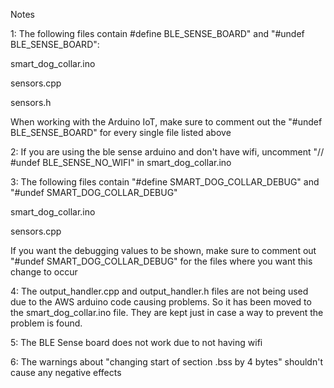 Notes

1: The following files contain #define BLE_SENSE_BOARD" and "#undef BLE_SENSE_BOARD":

smart_dog_collar.ino

sensors.cpp

sensors.h

When working with the Arduino IoT, make sure to comment out the "#undef BLE_SENSE_BOARD" for every single file listed above


2: If you are using the ble sense arduino and don't have wifi, uncomment "// #undef BLE_SENSE_NO_WIFI" in smart_dog_collar.ino


3: The following files contain "#define SMART_DOG_COLLAR_DEBUG" and "#undef SMART_DOG_COLLAR_DEBUG"

smart_dog_collar.ino

sensors.cpp

If you want the debugging values to be shown, make sure to comment out "#undef SMART_DOG_COLLAR_DEBUG" for the files where you want this change to occur


4: The output_handler.cpp and output_handler.h files are not being used due to the AWS arduino code causing problems. So it has been moved to the smart_dog_collar.ino file. They are kept just in case a way to prevent the problem is found.

5: The BLE Sense board does not work due to not having wifi

6: The warnings about "changing start of section .bss by 4 bytes" shouldn't cause any negative effects
